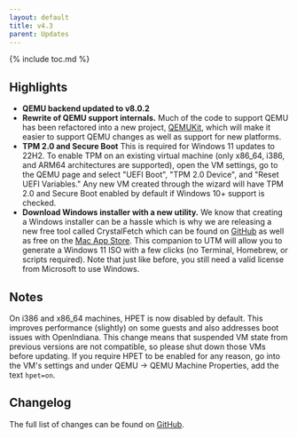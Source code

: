 ```yaml
---
layout: default
title: v4.3
parent: Updates
---
```

{% include toc.md %}

## Highlights
* **QEMU backend updated to v8.0.2**
* **Rewrite of QEMU support internals.** Much of the code to support QEMU has been refactored into a new project, [QEMUKit](https://github.com/utmapp/QEMUKit), which will make it easier to support QEMU changes as well as support for new platforms.
* **TPM 2.0 and Secure Boot** This is required for Windows 11 updates to 22H2. To enable TPM on an existing virtual machine (only x86_64, i386, and ARM64 architectures are supported), open the VM settings, go to the QEMU page and select "UEFI Boot", "TPM 2.0 Device", and "Reset UEFI Variables." Any new VM created through the wizard will have TPM 2.0 and Secure Boot enabled by default if Windows 10+ support is checked.
* **Download Windows installer with a new utility.** We know that creating a Windows installer can be a hassle which is why we are releasing a new free tool called CrystalFetch which can be found on [GitHub](https://github.com/TuringSoftware/CrystalFetch) as well as free on the [Mac App Store](https://apps.apple.com/app/crystalfetch-iso-downloader/id6454431289). This companion to UTM will allow you to generate a Windows 11 ISO with a few clicks (no Terminal, Homebrew, or scripts required). Note that just like before, you still need a valid license from Microsoft to use Windows.

## Notes
On i386 and x86_64 machines, HPET is now disabled by default. This improves performance (slightly) on some guests and also addresses boot issues with OpenIndiana. This change means that suspended VM state from previous versions are not compatible, so please shut down those VMs before updating. If you require HPET to be enabled for any reason, go into the VM's settings and under QEMU → QEMU Machine Properties, add the text `hpet=on`.

## Changelog
The full list of changes can be found on [GitHub](https://github.com/utmapp/UTM/releases).

